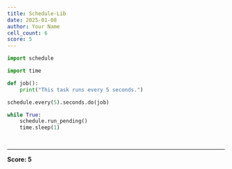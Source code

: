```yaml
---
title: Schedule-Lib
date: 2025-01-08
author: Your Name
cell_count: 6
score: 5
---
```


```python
import schedule
```


```python
import time
```


```python
def job():
    print("This task runs every 5 seconds.")
```


```python
schedule.every(5).seconds.do(job)

while True:
    schedule.run_pending()
    time.sleep(1)
```


```python

```


```python

```


---
**Score: 5**
